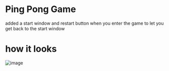 # Ping Pong Game
added a start window and restart button when you enter the game to let you get back to the start window

# how it looks
![image](https://github.com/Yahia882/Ping-Pong/assets/139001479/0082319a-5016-4c11-8158-0eda12df6a20)
